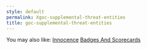 ```yaml
---
style: default
permalink: Xgoc-supplemental-threat-entities
title: goc-supplemental-threat-entities
---
```

You may also like:
[Innocence](http://scp-wiki.net/innocence)
[Badges And Scorecards](http://scp-wiki.net/badges-and-scorecards)